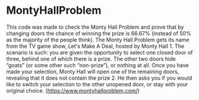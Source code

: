 # MontyHallProblem
This code was made to check the Monty Hall Problem and prove that by changing doors the chance of winning the prize is 66.67% (instead of 50% as the majority of the people think).  The Monty Hall Problem gets its name from the TV game show, Let's Make A Deal, hosted by Monty Hall 1. The scenario is such: you are given the opportunity to select one closed door of three, behind one of which there is a prize. The other two doors hide “goats” (or some other such “non-prize”), or nothing at all. Once you have made your selection, Monty Hall will open one of the remaining doors, revealing that it does not contain the prize 2. He then asks you if you would like to switch your selection to the other unopened door, or stay with your original choice. (https://www.montyhallproblem.com/)
